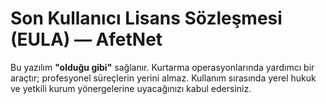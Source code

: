 # Son Kullanıcı Lisans Sözleşmesi (EULA) — AfetNet
Bu yazılım **"olduğu gibi"** sağlanır. Kurtarma operasyonlarında yardımcı bir araçtır; profesyonel süreçlerin yerini almaz. Kullanım sırasında yerel hukuk ve yetkili kurum yönergelerine uyacağınızı kabul edersiniz.



